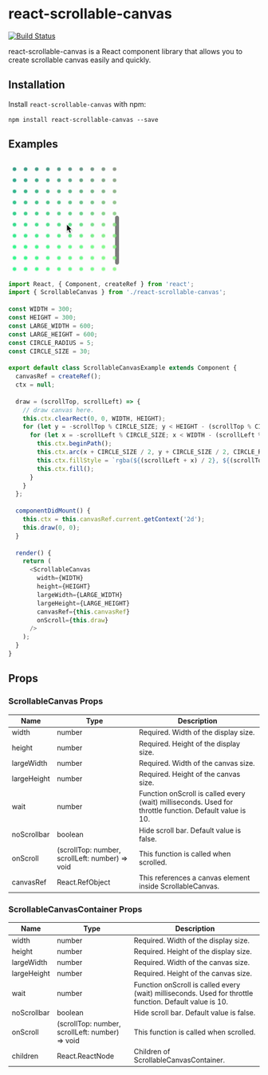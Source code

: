 # react-scrollable-canvas

[![Build Status](https://travis-ci.com/solt9029/react-scrollable-canvas.svg?branch=master)](https://travis-ci.com/solt9029/react-scrollable-canvas)

react-scrollable-canvas is a React component library that allows you to create scrollable canvas easily and quickly.

## Installation

Install ``` react-scrollable-canvas ``` with npm:

```
npm install react-scrollable-canvas --save
```

## Examples

![demo](https://github.com/solt9029/react-scrollable-canvas/blob/master/demo.gif)

```js
import React, { Component, createRef } from 'react';
import { ScrollableCanvas } from './react-scrollable-canvas';

const WIDTH = 300;
const HEIGHT = 300;
const LARGE_WIDTH = 600;
const LARGE_HEIGHT = 600;
const CIRCLE_RADIUS = 5;
const CIRCLE_SIZE = 30;

export default class ScrollableCanvasExample extends Component {
  canvasRef = createRef();
  ctx = null;

  draw = (scrollTop, scrollLeft) => {
    // draw canvas here.
    this.ctx.clearRect(0, 0, WIDTH, HEIGHT);
    for (let y = -scrollTop % CIRCLE_SIZE; y < HEIGHT - (scrollTop % CIRCLE_SIZE); y += CIRCLE_SIZE) {
      for (let x = -scrollLeft % CIRCLE_SIZE; x < WIDTH - (scrollLeft % CIRCLE_SIZE); x += CIRCLE_SIZE) {
        this.ctx.beginPath();
        this.ctx.arc(x + CIRCLE_SIZE / 2, y + CIRCLE_SIZE / 2, CIRCLE_RADIUS, 0, 360, false);
        this.ctx.fillStyle = `rgba(${(scrollLeft + x) / 2}, ${(scrollTop + y) / 2}, 128, 0.8)`;
        this.ctx.fill();
      }
    }
  };

  componentDidMount() {
    this.ctx = this.canvasRef.current.getContext('2d');
    this.draw(0, 0);
  }

  render() {
    return (
      <ScrollableCanvas
        width={WIDTH}
        height={HEIGHT}
        largeWidth={LARGE_WIDTH}
        largeHeight={LARGE_HEIGHT}
        canvasRef={this.canvasRef}
        onScroll={this.draw}
      />
    );
  }
}

```

## Props

### ScrollableCanvas Props

|Name|Type|Description|
|---|---|---|
|width|number|Required. Width of the display size.|
|height|number|Required. Height of the display size.|
|largeWidth|number|Required. Width of the canvas size.|
|largeHeight|number|Required. Height of the canvas size.|
|wait|number|Function onScroll is called every (wait) milliseconds. Used for throttle function. Default value is 10.|
|noScrollbar|boolean|Hide scroll bar. Default value is false.|
|onScroll|(scrollTop: number, scrollLeft: number) => void|This function is called when scrolled.|
|canvasRef|React.RefObject|This references a canvas element inside ScrollableCanvas.|

### ScrollableCanvasContainer Props

|Name|Type|Description|
|---|---|---|
|width|number|Required. Width of the display size.|
|height|number|Required. Height of the display size.|
|largeWidth|number|Required. Width of the canvas size.|
|largeHeight|number|Required. Height of the canvas size.|
|wait|number|Function onScroll is called every (wait) milliseconds. Used for throttle function. Default value is 10.|
|noScrollbar|boolean|Hide scroll bar. Default value is false.|
|onScroll|(scrollTop: number, scrollLeft: number) => void|This function is called when scrolled.|
|children|React.ReactNode|Children of ScrollableCanvasContainer.|

